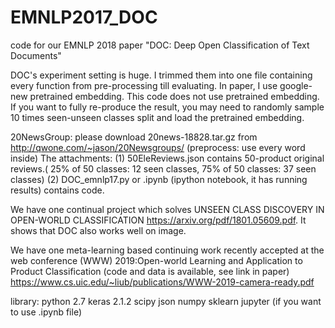 # EMNLP2017_DOC
code for our EMNLP 2018 paper "DOC: Deep Open Classification of Text Documents"

DOC's experiment setting is huge. I trimmed them into one file containing every function from pre-processing till evaluating. In paper, I use google-new pretrained embedding. This code does not use pretrained embedding. If you want to fully re-produce the result, you may need to randomly sample 10 times seen-unseen classes split and load the pretrained embedding. 

20NewsGroup: please download 20news-18828.tar.gz from http://qwone.com/~jason/20Newsgroups/ (preprocess: use every word inside) The attachments: (1) 50EleReviews.json contains 50-product original reviews.( 25% of 50 classes: 12 seen classes, 75% of 50 classes: 37 seen classes) (2) DOC_emnlp17.py or .ipynb (ipython notebook, it has running results) contains code. 

We have one continual project which solves UNSEEN CLASS DISCOVERY IN OPEN-WORLD CLASSIFICATION https://arxiv.org/pdf/1801.05609.pdf. It shows that DOC also works well on image. 

We have one meta-learning based continuing work recently accepted at the web conference (WWW) 2019:Open-world Learning and Application to Product Classification (code and data is available, see link in paper) 
https://www.cs.uic.edu/~liub/publications/WWW-2019-camera-ready.pdf

library: 
python 2.7 
keras 2.1.2 
scipy 
json 
numpy 
sklearn 
jupyter (if you want to use .ipynb file)

